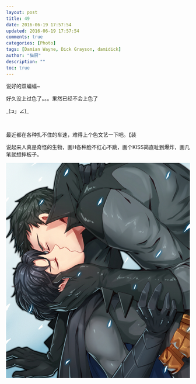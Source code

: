 ```yaml
---
layout: post
title: 49
date: 2016-06-19 17:57:54
updated: 2016-06-19 17:57:54
comments: true
categories: [Photo]
tags: [Damian Wayne, Dick Grayson, damidick]
author: "猫厨"
description: ""
toc: true
---
```


<p>说好的双蝙蝠~</p> 
<p>好久没上过色了。。。果然已经不会上色了</p> 
<p>_(:з」∠)_</p> 
<p><br /></p> 
<p>最近都在各种扎不住的车速，难得上个色文艺一下吧。【装</p> 
<p>说起来人真是奇怪的生物，画H各种脸不红心不跳，画个KISS简直耻到爆炸，画几笔就想摔板子。</p>

![](https://raw.githubusercontent.com/alicewish/meowchain247/master/img_cVZNdzJtQk9JV2VKTXZTZlBWYWhXNnJTQ3RZTCtLTGg3N09UbXlBUkQvdnlZcGVybkRMdWpRPT0.jpg)